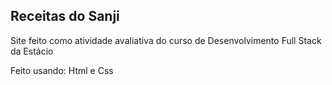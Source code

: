 Receitas do Sanji
---
Site feito como atividade avaliativa do curso de Desenvolvimento Full Stack da Estácio

Feito usando: Html e Css
